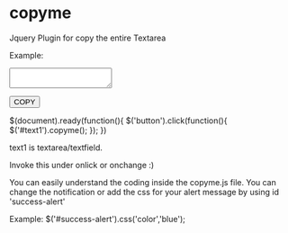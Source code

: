 # copyme
Jquery Plugin for copy the entire Textarea

  
<script src="https://ajax.googleapis.com/ajax/libs/jquery/2.2.0/jquery.min.js"></script> 
<script src='/copyme.js'></script>
Example:

<form>
    <textarea id='text1' class="text2"></textarea>
</form>

<button id='mine'>COPY</button>



$(document).ready(function(){
  $('button').click(function(){
      $('#text1').copyme();
  });
})


text1 is textarea/textfield.

Invoke this under onlick or onchange :)

You can easily understand the coding inside the copyme.js file.
You can change the notification or add the css for your alert message by using id 'success-alert'

Example:
$('#success-alert').css('color','blue');

